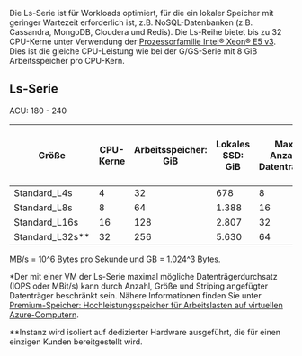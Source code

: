 
Die Ls-Serie ist für Workloads optimiert, für die ein lokaler Speicher mit geringer Wartezeit erforderlich ist, z.B. NoSQL-Datenbanken (z.B. Cassandra, MongoDB, Cloudera und Redis). Die Ls-Reihe bietet bis zu 32 CPU-Kerne unter Verwendung der [Prozessorfamilie Intel® Xeon® E5 v3](http://www.intel.com/content/www/us/en/processors/xeon/xeon-e5-solutions.html). Dies ist die gleiche CPU-Leistung wie bei der G/GS-Serie mit 8 GiB Arbeitsspeicher pro CPU-Kern.  

## <a name="ls-series"></a>Ls-Serie

ACU: 180 - 240
 
| Größe          | CPU-Kerne | Arbeitsspeicher: GiB | Lokales SSD: GiB | Max. Anzahl Datenträger | Maximaler Datenträgerdurchsatz mit Cache: IOPS / MB/s (Cachegröße in GiB) | Maximaler Datenträgerdurchsatz ohne Cache: IOPS / MB/s | Maximale Anzahl NICs/Netzwerkbandbreite | 
|---------------|-----------|-------------|--------------------------|----------------|-------------------------------------------------------------|-------------------------------------------|------------------------------| 
| Standard_L4s  | 4    | 32   | 678   | 8              | N/V/N/V (0)          | 5.000 / 125                               | 2/hoch       | 
| Standard_L8s  | 8    | 64   | 1.388 | 16             | N/V/N/V (0)          | 10.000/250                              | 4/sehr hoch  | 
| Standard_L16s | 16   | 128  | 2.807 | 32             | N/V/N/V (0)          | 20.000/500                              | 8/äußerst hoch | 
| Standard_L32s** | 32 | 256  | 5.630 | 64             | N/V/N/V (0)          | 40.000/1.000                            | 8/äußerst hoch | 
 
MB/s = 10^6 Bytes pro Sekunde und GB = 1.024^3 Bytes. 

*Der mit einer VM der Ls-Serie maximal mögliche Datenträgerdurchsatz (IOPS oder MBit/s) kann durch Anzahl, Größe und Striping angefügter Datenträger beschränkt sein. Nähere Informationen finden Sie unter [Premium-Speicher: Hochleistungsspeicher für Arbeitslasten auf virtuellen Azure-Computern](../articles/storage/storage-premium-storage.md). 

**Instanz wird isoliert auf dedizierter Hardware ausgeführt, die für einen einzigen Kunden bereitgestellt wird.